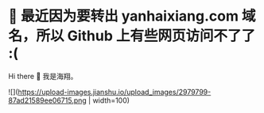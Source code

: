 # 🚧 最近因为要转出 yanhaixiang.com 域名，所以 Github 上有些网页访问不了了 :(

Hi there 👋 我是海翔。

![](https://upload-images.jianshu.io/upload_images/2979799-87ad21589ee06715.png | width=100)
